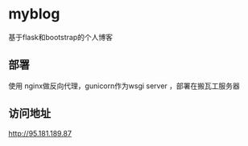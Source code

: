# myblog
基于flask和bootstrap的个人博客
## 部署
使用 nginx做反向代理，gunicorn作为wsgi server ，部署在搬瓦工服务器
## 访问地址
http://95.181.189.87
